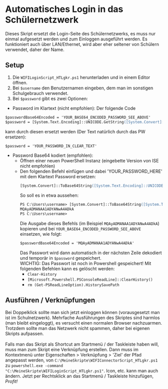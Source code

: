 # Automatisches Login in das Schülernetzwerk
Dieses Skript ersetzt die Login-Seite des Schülernetzwerks, es muss nur einmal aufgesetzt werden und zum Einloggen ausgeführt werden. Es funktioniert auch über LAN/Ethernet, wird aber eher seltener von Schülern verwendet, daher der Name.

## Setup
1. Die `WIFILoginScript_HTLgkr.ps1` herunterladen und in einem Editor öffnen.
2. Bei `$username` den Benutzernamen eingeben, dem man im sonstigen Schulgebrauch verwendet.
3. Bei `$password` gibt es zwei Optionen:
  * Password im Klartext (nicht empfohlen): Der folgende Code
  ```ps
  $passwordBase64Encoded = 'YOUR_BASE64_ENCODED_PASSWORD_SEE_ABOVE'
  $password = [System.Text.Encoding]::UNICODE.GetString([System.Convert]::FromBase64String($passwordBase64Encoded))
  ```
  kann durch diesen ersetzt werden (Der Text natürlich durch das PW ersetzen):
  ```ps
  $password = 'YOUR_PASSWORD_IN_CLEAR_TEXT'
  ```
  * Password Base64 kodiert (empfohlen):
    * Öffnen einer neuen PowerShell Instanz (eingebette Version von ISE nicht empfohlen)
    * Den folgenden Befehl einfügen und dabei 'YOUR_PASSWORD_HERE' mit dem Klartext Password ersetzen:
      ```ps
      [System.Convert]::ToBase64String([System.Text.Encoding]::UNICODE.GetBytes(  'YOUR_PASSWORD_HERE' ))
      ```
      So soll es in etwa aussehen:
      ```ps
      PS C:\Users\username> [System.Convert]::ToBase64String([System.Text.Encoding]::UNICODE.GetBytes( '123456789' ))
      MQAyADMANAA1ADYANwA4ADkA
      PS C:\Users\username>
      ```
      Die Ausgabe dieses Befehls (im Beispiel `MQAyADMANAA1ADYANwA4ADkA`) kopieren und bei `YOUR_BASE64_ENCODED_PASSWORD_SEE_ABOVE` einsetzen, wie folgt:
      ```ps
      $passwordBase64Encoded = 'MQAyADMANAA1ADYANwA4ADkA'
      ```
      Das Passwort wird dann automatisch in der nächsten Zeile dekodiert und temporär in `$password` gespeichert. <br />
      WICHTIG: Das Passwort ist noch in Powershell gespeichert! Mit folgenden Befehlen kann es gelöscht werden:
      - `Clear-History` 
      - `[Microsoft.Powershell.PSConsoleReadLine]::ClearHistory()`
      - `rm (Get-PSReadLineOption).HistorySavePath`

## Ausführen / Verknüpfungen
Bei Doppelklick sollte man sich jetzt einloggen können (vorausgesetzt man ist im Schulnetzwerk).
Mehrfache Ausführungen des Skriptes sind harmlos (man bleibt eingeloggt), es versucht einen normalen Browser nachzuarmen. Trotzdem sollte man das Netzwerk nicht spammen, daher bei eigenen Skripts aufpassen.<br /><br />
Falls man das Skript als Shortcut am Startmenü / der Taskleiste haben will, muss man zum Skript eine Verknüpfung erstellen. Dann muss im Kontextmenü unter Eigenschaften > Verknüpfung > 'Ziel' der Pfad angepasst werden, von `C:\MeineSkripte\WIFIConnectorScript_HTLgkr.ps1` zu `powershell.exe -command "C:\MeineSkripte\WIFILoginScript_HTLgkr.ps1"`.
Icon, etc. kann man auch ändern. Jetzt per Rechtsklick an das Startmenü / Taskleiste hinzufügen, _Profit!_

